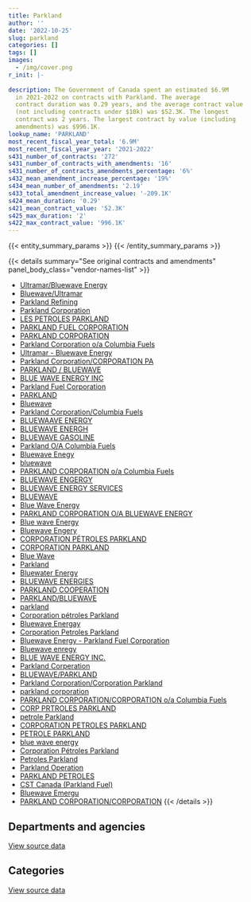 ```yaml
---
title: Parkland
author: ''
date: '2022-10-25'
slug: parkland
categories: []
tags: []
images:
  - /img/cover.png
r_init: |-
  
description: The Government of Canada spent an estimated $6.9M
  in 2021-2022 on contracts with Parkland. The average
  contract duration was 0.29 years, and the average contract value
  (not including contracts under $10k) was $52.3K. The longest
  contract was 2 years. The largest contract by value (including
  amendments) was $996.1K.
lookup_name: 'PARKLAND'
most_recent_fiscal_year_total: '6.9M'
most_recent_fiscal_year_year: '2021-2022'
s431_number_of_contracts: '272'
s431_number_of_contracts_with_amendments: '16'
s431_number_of_contracts_amendments_percentage: '6%'
s432_mean_amendment_increase_percentage: '19%'
s434_mean_number_of_amendments: '2.19'
s433_total_amendment_increase_value: '-209.1K'
s424_mean_duration: '0.29'
s421_mean_contract_value: '52.3K'
s425_max_duration: '2'
s422_max_contract_value: '996.1K'
---
```


<script src="/rmarkdown-libs/htmlwidgets/htmlwidgets.js"></script>
<link href="/rmarkdown-libs/datatables-css/datatables-crosstalk.css" rel="stylesheet" />
<script src="/rmarkdown-libs/datatables-binding/datatables.js"></script>
<script src="/rmarkdown-libs/jquery/jquery-3.6.0.min.js"></script>
<link href="/rmarkdown-libs/dt-core-bootstrap/css/dataTables.bootstrap.min.css" rel="stylesheet" />
<link href="/rmarkdown-libs/dt-core-bootstrap/css/dataTables.bootstrap.extra.css" rel="stylesheet" />
<script src="/rmarkdown-libs/dt-core-bootstrap/js/jquery.dataTables.min.js"></script>
<script src="/rmarkdown-libs/dt-core-bootstrap/js/dataTables.bootstrap.min.js"></script>
<link href="/rmarkdown-libs/crosstalk/css/crosstalk.min.css" rel="stylesheet" />
<script src="/rmarkdown-libs/crosstalk/js/crosstalk.min.js"></script>
<script src="/rmarkdown-libs/htmlwidgets/htmlwidgets.js"></script>
<link href="/rmarkdown-libs/datatables-css/datatables-crosstalk.css" rel="stylesheet" />
<script src="/rmarkdown-libs/datatables-binding/datatables.js"></script>
<script src="/rmarkdown-libs/jquery/jquery-3.6.0.min.js"></script>
<link href="/rmarkdown-libs/dt-core-bootstrap/css/dataTables.bootstrap.min.css" rel="stylesheet" />
<link href="/rmarkdown-libs/dt-core-bootstrap/css/dataTables.bootstrap.extra.css" rel="stylesheet" />
<script src="/rmarkdown-libs/dt-core-bootstrap/js/jquery.dataTables.min.js"></script>
<script src="/rmarkdown-libs/dt-core-bootstrap/js/dataTables.bootstrap.min.js"></script>
<link href="/rmarkdown-libs/crosstalk/css/crosstalk.min.css" rel="stylesheet" />
<script src="/rmarkdown-libs/crosstalk/js/crosstalk.min.js"></script>

{{< entity_summary_params >}}
{{< /entity_summary_params >}}

{{< details summary="See original contracts and amendments" panel_body_class="vendor-names-list" >}}
- [Ultramar/Bluewave Energy](https://search.open.canada.ca/en/ct/?sort=contract_value_f%20desc&page=1&search_text=%22Ultramar%2fBluewave%20Energy%22)
- [Bluewave/Ultramar](https://search.open.canada.ca/en/ct/?sort=contract_value_f%20desc&page=1&search_text=%22Bluewave%2fUltramar%22)
- [Parkland Refining](https://search.open.canada.ca/en/ct/?sort=contract_value_f%20desc&page=1&search_text=%22Parkland%20Refining%22)
- [Parkland Corporation](https://search.open.canada.ca/en/ct/?sort=contract_value_f%20desc&page=1&search_text=%22Parkland%20Corporation%22)
- [LES PETROLES PARKLAND](https://search.open.canada.ca/en/ct/?sort=contract_value_f%20desc&page=1&search_text=%22LES%20PETROLES%20PARKLAND%22)
- [PARKLAND FUEL CORPORATION](https://search.open.canada.ca/en/ct/?sort=contract_value_f%20desc&page=1&search_text=%22PARKLAND%20FUEL%20CORPORATION%22)
- [PARKLAND CORPORATION](https://search.open.canada.ca/en/ct/?sort=contract_value_f%20desc&page=1&search_text=%22PARKLAND%20CORPORATION%22)
- [Parkland Corporation o/a Columbia Fuels](https://search.open.canada.ca/en/ct/?sort=contract_value_f%20desc&page=1&search_text=%22Parkland%20Corporation%20o%2fa%20Columbia%20Fuels%22)
- [Ultramar - Bluewave Energy](https://search.open.canada.ca/en/ct/?sort=contract_value_f%20desc&page=1&search_text=%22Ultramar%20-%20Bluewave%20Energy%22)
- [Parkland Corporation/CORPORATION PA](https://search.open.canada.ca/en/ct/?sort=contract_value_f%20desc&page=1&search_text=%22Parkland%20Corporation%2fCORPORATION%20PA%22)
- [PARKLAND / BLUEWAVE](https://search.open.canada.ca/en/ct/?sort=contract_value_f%20desc&page=1&search_text=%22PARKLAND%20%2f%20BLUEWAVE%22)
- [BLUE WAVE ENERGY INC](https://search.open.canada.ca/en/ct/?sort=contract_value_f%20desc&page=1&search_text=%22BLUE%20WAVE%20ENERGY%20INC%22)
- [Parkland Fuel Corporation](https://search.open.canada.ca/en/ct/?sort=contract_value_f%20desc&page=1&search_text=%22Parkland%20Fuel%20Corporation%22)
- [PARKLAND](https://search.open.canada.ca/en/ct/?sort=contract_value_f%20desc&page=1&search_text=%22PARKLAND%22)
- [Bluewave](https://search.open.canada.ca/en/ct/?sort=contract_value_f%20desc&page=1&search_text=%22Bluewave%22)
- [Parkland Corporation/Columbia Fuels](https://search.open.canada.ca/en/ct/?sort=contract_value_f%20desc&page=1&search_text=%22Parkland%20Corporation%2fColumbia%20Fuels%22)
- [BLUEWAAVE ENERGY](https://search.open.canada.ca/en/ct/?sort=contract_value_f%20desc&page=1&search_text=%22BLUEWAAVE%20ENERGY%22)
- [BLUEWAVE ENERGH](https://search.open.canada.ca/en/ct/?sort=contract_value_f%20desc&page=1&search_text=%22BLUEWAVE%20ENERGH%22)
- [BLUEWAVE GASOLINE](https://search.open.canada.ca/en/ct/?sort=contract_value_f%20desc&page=1&search_text=%22BLUEWAVE%20GASOLINE%22)
- [Parkland O/A Columbia Fuels](https://search.open.canada.ca/en/ct/?sort=contract_value_f%20desc&page=1&search_text=%22Parkland%20O%2fA%20Columbia%20Fuels%22)
- [Bluewave Enegy](https://search.open.canada.ca/en/ct/?sort=contract_value_f%20desc&page=1&search_text=%22Bluewave%20Enegy%22)
- [bluewave](https://search.open.canada.ca/en/ct/?sort=contract_value_f%20desc&page=1&search_text=%22bluewave%22)
- [PARKLAND CORPORATION o/a Columbia Fuels](https://search.open.canada.ca/en/ct/?sort=contract_value_f%20desc&page=1&search_text=%22PARKLAND%20CORPORATION%20o%2fa%20Columbia%20Fuels%22)
- [BLUEWAVE ENGERGY](https://search.open.canada.ca/en/ct/?sort=contract_value_f%20desc&page=1&search_text=%22BLUEWAVE%20ENGERGY%22)
- [BLUEWAVE ENERGY SERVICES](https://search.open.canada.ca/en/ct/?sort=contract_value_f%20desc&page=1&search_text=%22BLUEWAVE%20ENERGY%20SERVICES%22)
- [BLUEWAVE](https://search.open.canada.ca/en/ct/?sort=contract_value_f%20desc&page=1&search_text=%22BLUEWAVE%22)
- [Blue Wave Energy](https://search.open.canada.ca/en/ct/?sort=contract_value_f%20desc&page=1&search_text=%22Blue%20Wave%20Energy%22)
- [PARKLAND CORPORATION O/A BLUEWAVE ENERGY](https://search.open.canada.ca/en/ct/?sort=contract_value_f%20desc&page=1&search_text=%22PARKLAND%20CORPORATION%20O%2fA%20BLUEWAVE%20ENERGY%22)
- [Blue wave Energy](https://search.open.canada.ca/en/ct/?sort=contract_value_f%20desc&page=1&search_text=%22Blue%20wave%20Energy%22)
- [Bluewave Engery](https://search.open.canada.ca/en/ct/?sort=contract_value_f%20desc&page=1&search_text=%22Bluewave%20Engery%22)
- [CORPORATION PÉTROLES PARKLAND](https://search.open.canada.ca/en/ct/?sort=contract_value_f%20desc&page=1&search_text=%22CORPORATION%20P%c3%89TROLES%20PARKLAND%22)
- [CORPORATION PARKLAND](https://search.open.canada.ca/en/ct/?sort=contract_value_f%20desc&page=1&search_text=%22CORPORATION%20PARKLAND%22)
- [Blue Wave](https://search.open.canada.ca/en/ct/?sort=contract_value_f%20desc&page=1&search_text=%22Blue%20Wave%22)
- [Parkland](https://search.open.canada.ca/en/ct/?sort=contract_value_f%20desc&page=1&search_text=%22Parkland%22)
- [Bluewater Energy](https://search.open.canada.ca/en/ct/?sort=contract_value_f%20desc&page=1&search_text=%22Bluewater%20Energy%22)
- [BLUEWAVE ENERGIES](https://search.open.canada.ca/en/ct/?sort=contract_value_f%20desc&page=1&search_text=%22BLUEWAVE%20ENERGIES%22)
- [PARKLAND COOPERATION](https://search.open.canada.ca/en/ct/?sort=contract_value_f%20desc&page=1&search_text=%22PARKLAND%20COOPERATION%22)
- [PARKLAND/BLUEWAVE](https://search.open.canada.ca/en/ct/?sort=contract_value_f%20desc&page=1&search_text=%22PARKLAND%2fBLUEWAVE%22)
- [parkland](https://search.open.canada.ca/en/ct/?sort=contract_value_f%20desc&page=1&search_text=%22parkland%22)
- [Corporation pétroles Parkland](https://search.open.canada.ca/en/ct/?sort=contract_value_f%20desc&page=1&search_text=%22Corporation%20p%c3%a9troles%20Parkland%22)
- [Bluewave Energay](https://search.open.canada.ca/en/ct/?sort=contract_value_f%20desc&page=1&search_text=%22Bluewave%20Energay%22)
- [Corporation Petroles Parkland](https://search.open.canada.ca/en/ct/?sort=contract_value_f%20desc&page=1&search_text=%22Corporation%20Petroles%20Parkland%22)
- [Bluewave Energy - Parkland Fuel Corporation](https://search.open.canada.ca/en/ct/?sort=contract_value_f%20desc&page=1&search_text=%22Bluewave%20Energy%20-%20Parkland%20Fuel%20Corporation%22)
- [Bluewave enregy](https://search.open.canada.ca/en/ct/?sort=contract_value_f%20desc&page=1&search_text=%22Bluewave%20enregy%22)
- [BLUE WAVE ENERGY INC.](https://search.open.canada.ca/en/ct/?sort=contract_value_f%20desc&page=1&search_text=%22BLUE%20WAVE%20ENERGY%20INC.%22)
- [Parkland Corperation](https://search.open.canada.ca/en/ct/?sort=contract_value_f%20desc&page=1&search_text=%22Parkland%20Corperation%22)
- [BLUEWAVE/PARKLAND](https://search.open.canada.ca/en/ct/?sort=contract_value_f%20desc&page=1&search_text=%22BLUEWAVE%2fPARKLAND%22)
- [Parkland Corporation/Corporation Parkland](https://search.open.canada.ca/en/ct/?sort=contract_value_f%20desc&page=1&search_text=%22Parkland%20Corporation%2fCorporation%20Parkland%22)
- [parkland corporation](https://search.open.canada.ca/en/ct/?sort=contract_value_f%20desc&page=1&search_text=%22parkland%20corporation%22)
- [PARKLAND CORPORATION/CORPORATION o/a Columbia Fuels](https://search.open.canada.ca/en/ct/?sort=contract_value_f%20desc&page=1&search_text=%22PARKLAND%20CORPORATION%2fCORPORATION%20o%2fa%20Columbia%20Fuels%22)
- [CORP PRTROLES PARKLAND](https://search.open.canada.ca/en/ct/?sort=contract_value_f%20desc&page=1&search_text=%22CORP%20PRTROLES%20PARKLAND%22)
- [petrole Parkland](https://search.open.canada.ca/en/ct/?sort=contract_value_f%20desc&page=1&search_text=%22petrole%20Parkland%22)
- [CORPORATION PETROLES PARKLAND](https://search.open.canada.ca/en/ct/?sort=contract_value_f%20desc&page=1&search_text=%22CORPORATION%20PETROLES%20PARKLAND%22)
- [PETROLE PARKLAND](https://search.open.canada.ca/en/ct/?sort=contract_value_f%20desc&page=1&search_text=%22PETROLE%20PARKLAND%22)
- [blue wave energy](https://search.open.canada.ca/en/ct/?sort=contract_value_f%20desc&page=1&search_text=%22blue%20wave%20energy%22)
- [Corporation Pétroles Parkland](https://search.open.canada.ca/en/ct/?sort=contract_value_f%20desc&page=1&search_text=%22Corporation%20P%c3%a9troles%20Parkland%22)
- [Petroles Parkland](https://search.open.canada.ca/en/ct/?sort=contract_value_f%20desc&page=1&search_text=%22Petroles%20Parkland%22)
- [Parkland Operation](https://search.open.canada.ca/en/ct/?sort=contract_value_f%20desc&page=1&search_text=%22Parkland%20Operation%22)
- [PARKLAND PETROLES](https://search.open.canada.ca/en/ct/?sort=contract_value_f%20desc&page=1&search_text=%22PARKLAND%20PETROLES%22)
- [CST Canada (Parkland Fuel)](https://search.open.canada.ca/en/ct/?sort=contract_value_f%20desc&page=1&search_text=%22CST%20Canada%20%28Parkland%20Fuel%29%22)
- [Bluewave Emergu](https://search.open.canada.ca/en/ct/?sort=contract_value_f%20desc&page=1&search_text=%22Bluewave%20Emergu%22)
- [PARKLAND CORPORATION/CORPORATION](https://search.open.canada.ca/en/ct/?sort=contract_value_f%20desc&page=1&search_text=%22PARKLAND%20CORPORATION%2fCORPORATION%22)
{{< /details >}}

## Departments and agencies

<div id="htmlwidget-1" style="width:100%;height:auto;" class="datatables html-widget"></div>
<script type="application/json" data-for="htmlwidget-1">{"x":{"style":"bootstrap","filter":"none","vertical":false,"data":[["<a href=\"/departments/cbsa-asfc/\">Canada Border Services Agency<\/a>","<a href=\"/departments/csc-scc/\">Correctional Service of Canada<\/a>","<a href=\"/departments/dfo-mpo/\">Fisheries and Oceans Canada<\/a>","<a href=\"/departments/dnd-mdn/\">National Defence<\/a>","<a href=\"/departments/ec/\">Environment and Climate Change Canada<\/a>","<a href=\"/departments/hc-sc/\">Health Canada<\/a>","<a href=\"/departments/pc/\">Parks Canada<\/a>","<a href=\"/departments/pwgsc-tpsgc/\">Public Services and Procurement Canada<\/a>","<a href=\"/departments/tc/\">Transport Canada<\/a>"],[1526.95,12600,56446.39,405682.01,null,null,80591.59,null,null],[null,null,13442.06,1644390.13,null,null,74264.95,null,null],[null,null,625004.54,870397.83,null,null,134791.16,null,null],[null,162727.39,1930549.65,2621052.61,5139.74,5250.51,1686823.08,481502.58,12208.35]],"container":"<table class=\"table table-striped table-hover row-border order-column display\">\n  <thead>\n    <tr>\n      <th>Department<\/th>\n      <th>2018-2019<\/th>\n      <th>2019-2020<\/th>\n      <th>2020-2021<\/th>\n      <th>2021-2022<\/th>\n    <\/tr>\n  <\/thead>\n<\/table>","options":{"order":[[4,"desc"]],"pageLength":10,"autoWidth":true,"columnDefs":[{"targets":1,"render":"function(data, type, row, meta) {\n    return type !== 'display' ? data : DTWidget.formatCurrency(data, \"$\", 2, 3, \",\", \".\", true, null);\n  }"},{"targets":2,"render":"function(data, type, row, meta) {\n    return type !== 'display' ? data : DTWidget.formatCurrency(data, \"$\", 2, 3, \",\", \".\", true, null);\n  }"},{"targets":3,"render":"function(data, type, row, meta) {\n    return type !== 'display' ? data : DTWidget.formatCurrency(data, \"$\", 2, 3, \",\", \".\", true, null);\n  }"},{"targets":4,"render":"function(data, type, row, meta) {\n    return type !== 'display' ? data : DTWidget.formatCurrency(data, \"$\", 2, 3, \",\", \".\", true, null);\n  }"},{"width":"16%","targets":[1,2,3,4]},{"className":"dt-right","targets":[1,2,3,4]}],"orderClasses":false}},"evals":["options.columnDefs.0.render","options.columnDefs.1.render","options.columnDefs.2.render","options.columnDefs.3.render"],"jsHooks":[]}</script>
<p class="text-right">
<a href="https://github.com/GoC-Spending/contracts-data/tree/main/data/out/vendors/parkland/summary_by_fiscal_year_by_department.csv" class="source-data-link btn btn-link">View source data</a>
</p>

## Categories

<div id="htmlwidget-2" style="width:100%;height:auto;" class="datatables html-widget"></div>
<script type="application/json" data-for="htmlwidget-2">{"x":{"style":"bootstrap","filter":"none","vertical":false,"data":[["<a href=\"/categories/facilities_and_construction/\">Facilities and construction<\/a>","<a href=\"/categories/defence/\">Defence<\/a>","<a href=\"/categories/transportation_and_logistics/\">Transportation and logistics<\/a>","<a href=\"/categories/industrial_products_and_services/\">Industrial products and services<\/a>"],[1526.95,390598,69046.39,95675.6],[null,1644390.13,13442.06,74264.95],[null,870397.83,625004.54,134791.16],[28005.15,2593047.46,3818247.95,465953.35]],"container":"<table class=\"table table-striped table-hover row-border order-column display\">\n  <thead>\n    <tr>\n      <th>Category<\/th>\n      <th>2018-2019<\/th>\n      <th>2019-2020<\/th>\n      <th>2020-2021<\/th>\n      <th>2021-2022<\/th>\n    <\/tr>\n  <\/thead>\n<\/table>","options":{"order":[[4,"desc"]],"dom":"t","pageLength":30,"autoWidth":true,"columnDefs":[{"targets":1,"render":"function(data, type, row, meta) {\n    return type !== 'display' ? data : DTWidget.formatCurrency(data, \"$\", 2, 3, \",\", \".\", true, null);\n  }"},{"targets":2,"render":"function(data, type, row, meta) {\n    return type !== 'display' ? data : DTWidget.formatCurrency(data, \"$\", 2, 3, \",\", \".\", true, null);\n  }"},{"targets":3,"render":"function(data, type, row, meta) {\n    return type !== 'display' ? data : DTWidget.formatCurrency(data, \"$\", 2, 3, \",\", \".\", true, null);\n  }"},{"targets":4,"render":"function(data, type, row, meta) {\n    return type !== 'display' ? data : DTWidget.formatCurrency(data, \"$\", 2, 3, \",\", \".\", true, null);\n  }"},{"width":"16%","targets":[1,2,3,4]},{"className":"dt-right","targets":[1,2,3,4]}],"orderClasses":false,"lengthMenu":[10,25,30,50,100]}},"evals":["options.columnDefs.0.render","options.columnDefs.1.render","options.columnDefs.2.render","options.columnDefs.3.render"],"jsHooks":[]}</script>
<p class="text-right">
<a href="https://github.com/GoC-Spending/contracts-data/tree/main/data/out/vendors/parkland/summary_by_fiscal_year_by_category.csv" class="source-data-link btn btn-link">View source data</a>
</p>
